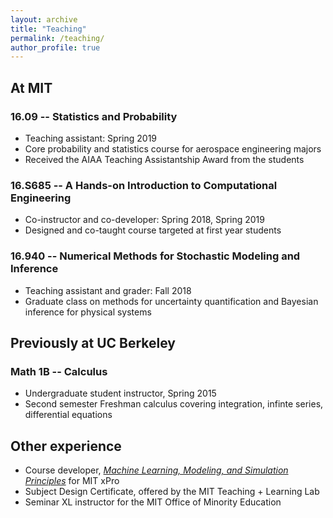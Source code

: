```yaml
---
layout: archive
title: "Teaching"
permalink: /teaching/
author_profile: true
---
```


<!-- {% include base_path %}
 -->
## At MIT
### 16.09 -- Statistics and Probability
* Teaching assistant: Spring 2019
* Core probability and statistics course for aerospace engineering majors
* Received the AIAA Teaching Assistantship Award from the students

### 16.S685 -- A Hands-on Introduction to Computational Engineering
* Co-instructor and co-developer: Spring 2018, Spring 2019
* Designed and co-taught course targeted at first year students

### 16.940 -- Numerical Methods for Stochastic Modeling and Inference
* Teaching assistant and grader: Fall 2018 
* Graduate class on methods for uncertainty quantification and Bayesian inference for physical systems

## Previously at UC Berkeley
### Math 1B -- Calculus 
* Undergraduate student instructor, Spring 2015
* Second semester Freshman calculus covering integration, infinte series, differential equations


## Other experience
* Course developer, [*Machine Learning, Modeling, and Simulation Principles*](https://learn-xpro.mit.edu/machine-learning) for MIT xPro
* Subject Design Certificate, offered by the MIT Teaching + Learning Lab
* Seminar XL instructor for the MIT Office of Minority Education





<!-- {% for post in site.teaching reversed %}
  {% include archive-single.html %} -->
<!-- {% endfor %}
 -->